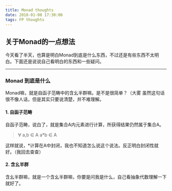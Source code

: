 ```yaml
---
title: Monad thoughts
date: 2018-01-08 17:30:08
tags: FP thoughts
---
```

## 关于Monad的一点想法

  今天看了半天，也算是明白Monad到底是什么东西，不过还是有些东西不太明白。下面还是说说自己看明白的东西和一些疑问。

---

### Monad 到底是什么
  Monad嘛，就是自函子范畴中的含幺半群嘛。是不是很简单？（大雾
  虽然这句话很不像人话，但是其实只要说清楚，并不难理解。

#### 1. 自函子范畴
  自函子范畴，说白了，就是集合A内元素进行计算，所获得结果仍然属于集合A。
> ∀ a,b ∈ A
a*b ∈ A

这样就说，*计算在A中封闭，我也不知道怎么说这个说法。反正明白封闭性就好。（我回去查查）

#### 2. 含幺半群
含幺半群嘛，就是一个含幺半群嘛，你要是问我是什么，自己看抽象代数理解一下就好了。
